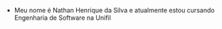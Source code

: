 - Meu nome é Nathan Henrique da Silva e atualmente estou cursando Engenharia de Software na Unifil
<!---
Nathanhds/Nathanhds is a ✨ special ✨ repository because its `README.md` (this file) appears on your GitHub profile.
You can click the Preview link to take a look at your changes.
--->
